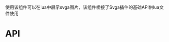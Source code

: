 使用该组件可以在lua中展示svga图片，该组件桥接了Svga插件的基础API供lua文件使用
# API
<!-- TOC --&
[svga ](#svga)
[loops ](#loops)
[fps](#fps)
[frames ](#frames)
[readyToPlay](#readyToPlay)
[startAnimation ](#startAnimation)
[stopAnimation](#stopAnimation)
[pauseAnimation](#pauseAnimation)
[svgaCallback ](#svgaCallback)
[isAnimating ](#isAnimating)
[stepToFrame](#stepToFrame)
[stepToPercentage](#stepToPercentage)
<!-- /TOC --&

##svga
| api  |参数   |返回参数   |平台   |备注|
| ------------ | ------------ | ------------ | ------------ |
| svga   |   url:String ,readyToPlay:function |   -| -|   设置Svga资源,第二个参数可不传，解析后会自动播放，如果|

```
例：
local svgaView = SVGAView()
--调用方式1
 svgaView:svga(“http://xxx/test.svga",function() 
    --startAnimation必须调用，否则无法播放
    svgaView:startAnimation()
 end)

--调用方式2：会自动调用startAnimation方法进行播放
 svgaView:svga(“http://xxx/test.svga")
```
##loops
| api  |参数   |返回参数   |平台   |备注|
| ------------ | ------------ | ------------ | ------------ |
| loops   |   loopCount:Number |   -| -|   设置svga循环次数|
```
例：
local svgaView = SVGAView()
 svgaView:loops(2)

```

##fps
| api  |参数   |返回参数   |平台   |备注|
| ------------ | ------------ | ------------ | ------------ |
| fps   |   -|   Int||   设置svga的 fps值|

```
例：
local svgaView = SVGAView()
local fps = 0
svgaView:svga("http://xxx/fileName.svga",function() 
	 fps=svgaView:fps()
end)
```

##frames
| api  |参数   |返回参数   |平台   |备注|
| ------------ | ------------ | ------------ | ------------ |
| frames   |   -|   Int||   设置svga的 frames|
```
例：
local svgaView = SVGAView()
local frames = 0
svgaView:svga("http://xxx/fileName.svga",function() 
	 frames=svgaView:frames()
end)
```

##readyToPlay
| api  |参数   |返回参数   |平台   |备注|
| ------------ | ------------ | ------------ | ------------ |
| readyToPlay   |   -|   -|-|   svga解析完毕回调，此时可以调用svga的播放方法|
```
例：
local svgaView = SVGAView()
--readyToPlay初始化方式1
svgaView:readyToPlay(funtion()   end)

--readyToPlay初始化方式2，由svga方法的第二个参数对其初始化
svgaView:svga("http://xxx/fileName.svga",function() 

end)
```

##startAnimation
| api  |参数   |返回参数   |平台   |备注|
| ------------ | ------------ | ------------ | ------------ |
| startAnimation   |   -|   -|-|   开始播放svga动画|
```
例：
local svgaView = SVGAView()
 svgaView:svga(“http://xxx/test.svga",function() 
    svgaView:startAnimation()
 end)

```

##stopAnimation
| api  |参数   |返回参数   |平台   |备注|
| ------------ | ------------ | ------------ | ------------ |
| stopAnimation   |   -|   -|-|   停止播放svga动画|
```
例：
local svgaView = SVGAView()
 svgaView:stopAnimation()
```

##pauseAnimation
| api  |参数   |返回参数   |平台   |备注|
| ------------ | ------------ | ------------ | ------------ |
| pauseAnimation   |   -|   -|-|   暂停播放svga动画|
```
例：
local svgaView = SVGAView()
 svgaView:pauseAnimation()
```

##svgaCallback
| api  |参数   |返回参数   |平台   |备注|
| ------------ | ------------ | ------------ | ------------ |
| svgaCallback   |   LuaTable|   -|-|   svga动画的播放状态控制回调|
```
例：
local svgaView = SVGAView()
 svgaView:svgaCallback({
   onPause = function()
   end,
   onRepeat = function()
   end,
   onStep = function()
   end,
   onFinished = function()
   end
 })
```
##isAnimating
| api  |参数   |返回参数   |平台   |备注|
| ------------ | ------------ | ------------ | ------------ |
| isAnimating   |   -|   -|Boolean|   svga动画是否正在播放|
```
例：
local svgaView = SVGAView()
 svgaView:isAnimating()
```

##stepToFrame
| api  |参数   |返回参数   |平台   |备注|
| ------------ | ------------ | ------------ | ------------ |
| stepToFrame   | frames: Int,autoPlay:Boolean|   -|-|   svga指定从多少帧播放|
```
例：
local svgaView = SVGAView()
 svgaView:stepToFrame(2,true)
```


##stepToPercentage
| api  |参数   |返回参数   |平台   |备注|
| ------------ | ------------ | ------------ | ------------ |
| stepToPercentage   |   frames: Float,autoPlay:Boolean|   -|-|   svga指定从某百分比进度开始播放|
```
例：
local svgaView = SVGAView()
 svgaView:stepToPercentage(0.5,true)
```